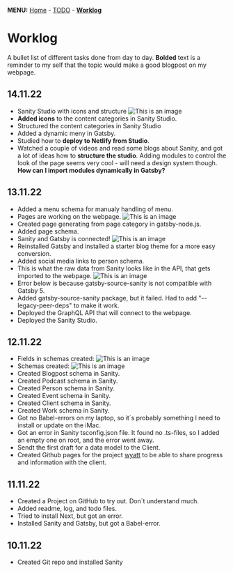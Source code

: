 **MENU:** [Home](/wyatt/index) - [TODO](/wyatt/todo) - [**Worklog**](/wyatt/log)

# Worklog
A bullet list of different tasks done from day to day.
**Bolded** text is a reminder to my self that the topic would make a good blogpost on my webpage.

## 14.11.22
- Sanity Studio with icons and structure
    ![This is an image](https://res.cloudinary.com/mikkesblogg/image/upload/v1668435377/Wyatt/Skjermbilde_2022-11-14_kl._15.15.35_h2rtra.png)
- **Added icons** to the content categories in Sanity Studio.
- Structured the content categories in Sanity Studio
- Added a dynamic meny in Gatsby.
- Studied how to **deploy to Netlify from Studio**.
- Watched a couple of videos and read some blogs about Sanity, and got a lot of ideas how to **structure the studio**. Adding modules to control the look of the page seems very cool - will need a design system though. **How can I import modules dynamically in Gatsby?**
## 13.11.22
- Added a menu schema for manualy handling of menu.
- Pages are working on the webpage.
    ![This is an image](https://res.cloudinary.com/mikkesblogg/image/upload/v1668372706/Wyatt/Skjermbilde_2022-11-13_kl._21.51.34_eg0xhv.png)
- Created page generating from page category in gatsby-node.js.
- Added page schema.
- Sanity and Gatsby is connected!
    ![This is an image](https://res.cloudinary.com/mikkesblogg/image/upload/v1668362203/Wyatt/Skjermbilde_2022-11-13_kl._18.56.12_y2wfcw.png)
- Reinstalled Gatsby and installed a starter blog theme for a more easy conversion.
- Added social media links to person schema.
- This is what the raw data from Sanity looks like in the API, that gets imported to the webpage.
    ![This is an image](https://res.cloudinary.com/mikkesblogg/image/upload/v1668336317/Wyatt/Skjermbilde_2022-11-13_kl._11.34.55_nks2vs.png)
- Error below is because gatsby-source-sanity is not compatible with Gatsby 5.
- Added gatsby-source-sanity package, but it failed. Had to add "--legacy-peer-deps" to make it work.
- Deployed the GraphQL API that will connect to the webpage.
- Deployed the Sanity Studio.

## 12.11.22
- Fields in schemas created:
    ![This is an image](https://res.cloudinary.com/mikkesblogg/image/upload/v1668278216/Wyatt/2022-11-12_kl._19.34.36_xuomz4.png)
- Schemas created:
     ![This is an image](https://res.cloudinary.com/mikkesblogg/image/upload/v1668278215/Wyatt/2022-11-12_kl._19.32.58_plbajp.png)
- Created Blogpost schema in Sanity.
- Created Podcast schema in Sanity.
- Created Person schema in Sanity.
- Created Event schema in Sanity.
- Created Client schema in Sanity.
- Created Work schema in Sanity.
- Got no Babel-errors on my laptop, so it´s probably something I need to install or update on the iMac.
- Got an error in Sanity tsconfig.json file. It found no .ts-files, so I added an empty one on root, and the error went away.
- Sendt the first draft for a data model to the Client.
- Created Github pages for the project [wyatt](https://michaelhelgesen.github.io/wyatt/) to be able to share progress and information with the client.

## 11.11.22
- Created a Project on GitHub to try out. Don´t understand much.
- Added readme, log, and todo files.
- Tried to install Next, but got an error.
- Installed Sanity and Gatsby, but got a Babel-error.

## 10.11.22
- Created Git repo and installed Sanity


